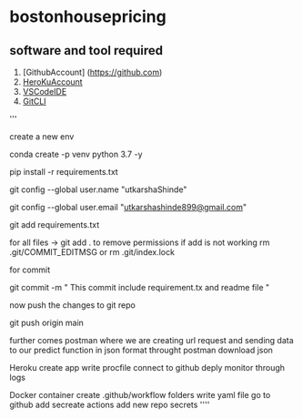 # bostonhousepricing



## software and tool required 


1. [GithubAccount] (https://github.com)
2. [HeroKuAccount](https://heroku.com)
3. [VSCodeIDE](https://code.visualstudio.com/)
4. [GitCLI](https://git-scm.com/book/en/v2/Getting-Started-The-Command-Line)


'''

create a new env 

conda create -p venv python 3.7 -y 

pip install -r requirements.txt

git config --global user.name "utkarshaShinde"

git config --global user.email "utkarshashinde899@gmail.com"

git add requirements.txt

for all files -> git add . 
 to remove permissions if add is not working 
rm .git/COMMIT_EDITMSG
 or 
 rm .git/index.lock



for commit 

git commit -m " This commit include requirement.tx and readme file "

now push the changes to git repo

git push origin main


further comes postman where we are creating url request and sending data to our predict function in json format throught postman 
download 
json 


Heroku 
create app
write procfile
connect to github 
deply
monitor through logs 

Docker container 
create .github/workflow folders write yaml file
go to github add secreate actions add new repo secrets
''''
